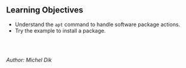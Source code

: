 <br/>

## Learning Objectives
- Understand the `apt` command to handle software package actions.
- Try the example to install a package.

<br/><br/>

_Author: Michel Dik_
